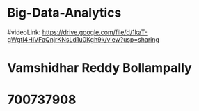 # Big-Data-Analytics


#videoLink: https://drive.google.com/file/d/1kaT-gWgtI4HIVFaQnjrKNsLd1u0Kgh9k/view?usp=sharing
# Vamshidhar Reddy Bollampally
# 700737908
